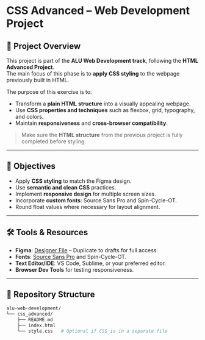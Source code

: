 # CSS Advanced – Web Development Project

## 📌 Project Overview
This project is part of the **ALU Web Development track**, following the **HTML Advanced Project**.  
The main focus of this phase is to **apply CSS styling** to the webpage previously built in HTML.

The purpose of this exercise is to:
- Transform a **plain HTML structure** into a visually appealing webpage.  
- Use **CSS properties and techniques** such as flexbox, grid, typography, and colors.  
- Maintain **responsiveness** and **cross-browser compatibility**.  

> Make sure the **HTML structure** from the previous project is fully completed before styling.

---

## 🎯 Objectives
- Apply **CSS styling** to match the Figma design.  
- Use **semantic and clean CSS** practices.  
- Implement **responsive design** for multiple screen sizes.  
- Incorporate **custom fonts**: Source Sans Pro and Spin-Cycle-OT.  
- Round float values where necessary for layout alignment.

---

## 🛠️ Tools & Resources
- **Figma**: [Designer File](https://www.figma.com/) – Duplicate to drafts for full access.  
- **Fonts**: [Source Sans Pro](https://fonts.google.com/specimen/Source+Sans+Pro) and Spin-Cycle-OT.  
- **Text Editor/IDE**: VS Code, Sublime, or your preferred editor.  
- **Browser Dev Tools** for testing responsiveness.

---


## 📂 Repository Structure
```bash
alu-web-development/
└── css_advanced/
    ├── README.md
    ├── index.html
    └── style.css   # Optional if CSS is in a separate file
